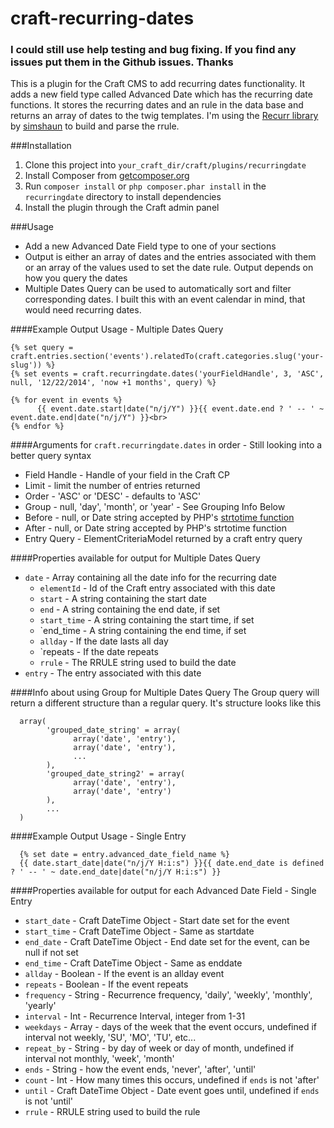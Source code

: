 craft-recurring-dates
=====================

### I could still use help testing and bug fixing. If you find any issues put them in the Github issues. Thanks

This is a plugin for the Craft CMS to add recurring dates functionality. It adds a new field type called Advanced Date which has the recurring date functions. It stores the recurring dates and an rule in the data base and returns an array of dates to the twig templates. I'm using the [Recurr library](https://github.com/simshaun/recurr) by [simshaun](https://github.com/simshaun) to build and parse the rrule.

###Installation

1. Clone this project into `your_craft_dir/craft/plugins/recurringdate`
2. Install Composer from [getcomposer.org](https://getcomposer.org/doc/00-intro.md#installation-nix) 
3. Run `composer install` or `php composer.phar install` in the `recurringdate` directory to install dependencies
4. Install the plugin through the Craft admin panel

###Usage

* Add a new Advanced Date Field type to one of your sections 
* Output is either an array of dates and the entries associated with them or an array of the values used to set the date rule. Output depends on how you query the dates
* Multiple Dates Query can be used to automatically sort and filter corresponding dates. I built this with an event calendar in mind, that would need recurring dates.

####Example Output Usage - Multiple Dates Query

```
{% set query = craft.entries.section('events').relatedTo(craft.categories.slug('your-slug')) %}
{% set events = craft.recurringdate.dates('yourFieldHandle', 3, 'ASC', null, '12/22/2014', 'now +1 months', query) %}

{% for event in events %}
	  {{ event.date.start|date("n/j/Y") }}{{ event.date.end ? ' -- ' ~ event.date.end|date("n/j/Y") }}<br>
{% endfor %}
```

####Arguments for `craft.recurringdate.dates` in order - Still looking into a better query syntax
* Field Handle - Handle of your field in the Craft CP
* Limit - limit the number of entries returned
* Order - 'ASC' or 'DESC' - defaults to 'ASC'
* Group - null, 'day', 'month', or 'year' - See Grouping Info Below
* Before - null, or Date string accepted by PHP's [strtotime function](http://www.php.net/manual/en/datetime.formats.php)
* After - null, or Date string accepted by PHP's strtotime function 
* Entry Query - ElementCriteriaModel returned by a craft entry query 

####Properties available for output for Multiple Dates Query
* `date` - Array containing all the date info for the recurring date
  * `elementId` - Id of the Craft entry associated with this date 
  * `start` - A string containing the start date
  * `end` - A string containing the end date, if set
  * `start_time` - A string containing the start time, if set
  * `end_time - A string containing the end time, if set
  * `allday` - If the date lasts all day
  * `repeats - If the date repeats
  * `rrule` - The RRULE string used to build the date
* `entry` - The entry associated with this date

####Info about using Group for Multiple Dates Query
The Group query will return a different structure than a regular query. It's structure looks like this
```
  array(
	    'grouped_date_string' = array(
		      array('date', 'entry'),
		      array('date', 'entry'),
		      ...
	    ),
	    'grouped_date_string2' = array(
		      array('date', 'entry'),
		      array('date', 'entry')
	    ),
	    ...
  )
```

####Example Output Usage - Single Entry
```
  {% set date = entry.advanced_date_field_name %}
  {{ date.start_date|date("n/j/Y H:i:s") }}{{ date.end_date is defined ? ' -- ' ~ date.end_date|date("n/j/Y H:i:s") }}
```

####Properties available for output for each Advanced Date Field - Single Entry
* `start_date` - Craft DateTime Object - Start date set for the event 
* `start_time` - Craft DateTime Object - Same as startdate
* `end_date` - Craft DateTime Object - End date set for the event, can be null if not set 
* `end_time` - Craft DateTime Object - Same as enddate
* `allday` - Boolean - If the event is an allday event
* `repeats` - Boolean - If the event repeats
* `frequency` - String - Recurrence frequency, 'daily', 'weekly', 'monthly', 'yearly'
* `interval` - Int - Recurrence Interval, integer from 1-31
* `weekdays` - Array - days of the week that the event occurs, undefined if interval not weekly, 'SU', 'MO', 'TU', etc...
* `repeat_by` - String - by day of week or day of month, undefined if interval not monthly, 'week', 'month'
* `ends` - String - how the event ends, 'never', 'after', 'until'
* `count` - Int - How many times this occurs, undefined if `ends` is not 'after'
* `until` - Craft DateTime Object - Date event goes until, undefined if `ends` is not 'until'
* `rrule` - RRULE string used to build the rule
